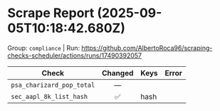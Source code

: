 # Scrape Report (2025-09-05T10:18:42.680Z)

Group: `compliance`  |  Run: https://github.com/AlbertoRoca96/scraping-checks-scheduler/actions/runs/17490392057

| Check | Changed | Keys | Error |
|---|:---:|:--|:--|
| `psa_charizard_pop_total` | — |  |  |
| `sec_aapl_8k_list_hash` | ✅ | hash |  |

